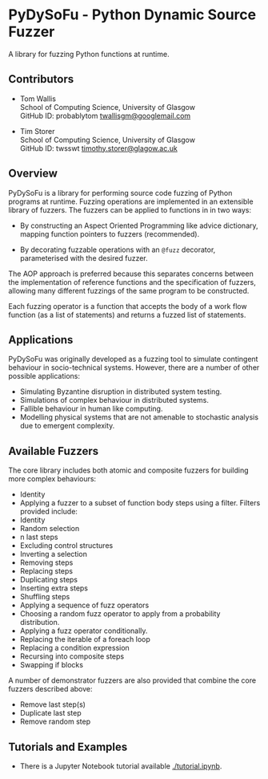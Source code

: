 # PyDySoFu - Python Dynamic Source Fuzzer

A library for fuzzing Python functions at runtime.

## Contributors

* Tom Wallis<br/>
  School of Computing Science, University of Glasgow<br/>
  GitHub ID: probablytom
  [twallisgm@googlemail.com](mailto:twallisgm@googlemail.com)

* Tim Storer<br/>
  School of Computing Science, University of Glasgow<br/>
  GitHub ID: twsswt
  [timothy.storer@glagow.ac.uk](mailto:timothy.storer@glagow.ac.uk)

## Overview

PyDySoFu is a library for performing source code fuzzing of Python programs at runtime. Fuzzing operations are
implemented in an extensible library of fuzzers.  The fuzzers can be applied to functions in in two ways:

* By constructing an Aspect Oriented Programming like advice dictionary, mapping function pointers to fuzzers
 (recommended).

* By decorating fuzzable operations with an <code>@fuzz</code> decorator, parameterised with the desired fuzzer.

The AOP approach is preferred because this separates concerns between the implementation of reference functions and the
specification of fuzzers, allowing many different fuzzings of the same program to be constructed.

Each fuzzing operator is a function that accepts the body of a work flow function (as a list of statements) and returns
a fuzzed list of statements.

## Applications

PyDySoFu was originally developed as a fuzzing tool to simulate contingent behaviour in socio-technical systems.
However, there are a number of other possible applications:

 * Simulating Byzantine disruption in distributed system testing.
 * Simulations of complex behaviour in distributed systems.
 * Fallible behaviour in human like computing.
 * Modelling physical systems that are not amenable to stochastic analysis due to emergent complexity. 

## Available Fuzzers

The core library includes both atomic and composite fuzzers for building more complex behaviours:

* Identity
* Applying a fuzzer to a subset of function body steps using a filter.  Filters provided include:
 * Identity
 * Random selection
  * n last steps
  * Excluding control structures
  * Inverting a selection
* Removing steps
* Replacing steps
* Duplicating steps
* Inserting extra steps
* Shuffling steps
* Applying a sequence of fuzz operators
* Choosing a random fuzz operator to apply from a probability distribution.
* Applying a fuzz operator conditionally.
* Replacing the iterable of a foreach loop
* Replacing a condition expression
* Recursing into composite steps
* Swapping if blocks

A number of demonstrator fuzzers are also provided that combine the core fuzzers described above:

* Remove last step(s)
* Duplicate last step
* Remove random step

## Tutorials and Examples

 * There is a Jupyter Notebook tutorial available [./tutorial.ipynb](./tutorial.ipynb).

